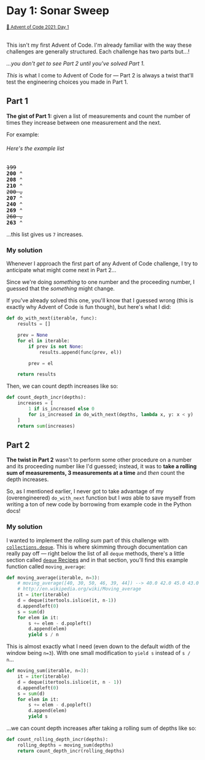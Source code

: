 # Day 1: Sonar Sweep

<sup>
  <a href="https://adventofcode.com/2021/day/1">🔗 Advent of Code 2021: Day 1</a>
</sup><br><br>

This isn't my first Advent of Code. I'm already familiar with the way these challenges are
generally structured. Each challenge has two parts but...!

*...you don't get to see Part 2 until you've solved Part 1.*

*This* is what I come to Advent of Code for &mdash; Part 2 is always a twist that'll
test the engineering choices you made in Part 1.

## Part 1

**The gist of Part 1:** given a list of measurements and count the number of times they
increase between one measurement and the next.

For example:

###### Here's the example list

<pre>
<del>199</del>
<b>200 ⌃</b>
<b>208 ⌃</b>
<b>210 ⌃</b>
<del>200 ⌄</del>
<b>207 ⌃</b>
<b>240 ⌃</b>
<b>269 ⌃</b>
<del>260 ⌄</del>
<b>263 ⌃</b>
</pre>

...this list gives us `7` increases.

### My solution

Whenever I approach the first part of any Advent of Code challenge, I try to anticipate
what might come next in Part 2...

Since we're doing *something* to one number and the
proceeding number, I guessed that the *something* might change.

If you've already solved this one, you'll know that I guessed wrong (this is exactly why
Advent of Code is fun though), but here's what I did:

```python
def do_with_next(iterable, func):
    results = []

    prev = None
    for el in iterable:
        if prev is not None:
            results.append(func(prev, el))

        prev = el

    return results
```

Then, we can count depth increases like so:

```python
def count_depth_incr(depths):
    increases = [
        1 if is_increased else 0
        for is_increased in do_with_next(depths, lambda x, y: x < y)
    ]
    return sum(increases)
```

## Part 2

**The twist in Part 2** wasn't to perform some other procedure on a number and its proceeding
number like I'd guessed; instead, it was to **take a rolling sum of measurements, 3
measurements at a time** and *then* count the depth increases.

So, as I mentioned earlier, I never got to take advantage of my (overengineered)
`do_with_next` function but I *was* able to save myself from writing a ton of new code by
borrowing from example code in the Python docs!

### My solution

I wanted to implement the *rolling sum* part of this challenge with
[`collections.deque`](https://docs.python.org/3/library/collections.html#deque-objects).
This is where skimming through documentation can really pay off &mdash; right below the
list of all `deque` methods, there's a little section called [`deque`
Recipes](https://docs.python.org/3/library/collections.html#deque-recipes) and in that
section, you'll find this example function called `moving_average`:

```python
def moving_average(iterable, n=3):
    # moving_average([40, 30, 50, 46, 39, 44]) --> 40.0 42.0 45.0 43.0
    # http://en.wikipedia.org/wiki/Moving_average
    it = iter(iterable)
    d = deque(itertools.islice(it, n-1))
    d.appendleft(0)
    s = sum(d)
    for elem in it:
        s += elem - d.popleft()
        d.append(elem)
        yield s / n
```

This is almost exactly what I need (even down to the default width of the window being
`n=3`). With one small modification to `yield s` instead of `s / n`...

```python
def moving_sum(iterable, n=3):
    it = iter(iterable)
    d = deque(itertools.islice(it, n - 1))
    d.appendleft(0)
    s = sum(d)
    for elem in it:
        s += elem - d.popleft()
        d.append(elem)
        yield s
```

...we can count depth increases after taking a rolling sum of depths like so:

```python
def count_rolling_depth_incr(depths):
    rolling_depths = moving_sum(depths)
    return count_depth_incr(rolling_depths)
```